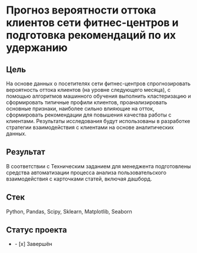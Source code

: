 # Прогноз вероятности оттока клиентов сети фитнес-центров и подготовка рекомендаций по их удержанию
## Цель
На основе данных о посетителях сети фитнес-центров спрогнозировать вероятность оттока клиентов (на уровне следующего месяца), с помощью алгоритмов машинного обучения выполнить кластеризацию и сформировать типичные профили клиентов, проанализировать основные признаки, наиболее сильно влияющие на отток, сформировать рекомендации для повышения качества работы с клиентами. Результаты исследования будут использованы в разработке стратегии взаимодействия с клиентами на основе аналитических данных.
## Результат
В соответствии с Техническим заданием для менеджента подготовлены средства автоматизации процесса анализа пользовательского взаимодействия с карточками статей, включая дашборд.   
## Стек
Python, Pandas, Scipy, Sklearn, Matplotlib, Seaborn
## Статус проекта
<ul><li>- [x] Завершён</li>





